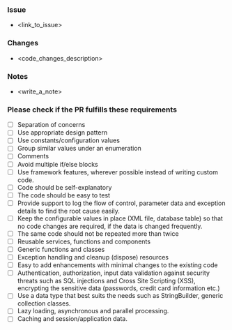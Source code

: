 ### Issue

- <link_to_issue>

### Changes

- <code_changes_description>

### Notes

- <write_a_note>

### Please check if the PR fulfills these requirements

- [ ] Separation of concerns
- [ ] Use appropriate design pattern
- [ ] Use constants/configuration values
- [ ] Group similar values under an enumeration
- [ ] Comments
- [ ] Avoid multiple if/else blocks
- [ ] Use framework features, wherever possible instead of writing custom code.
- [ ] Code should be self-explanatory
- [ ] The code should be easy to test
- [ ] Provide support to log the flow of control, parameter data and exception details to find the root cause easily.
- [ ] Keep the configurable values in place (XML file, database table) so that no code changes are required, if the data is changed frequently.
- [ ] The same code should not be repeated more than twice
- [ ] Reusable services, functions and components
- [ ] Generic functions and classes
- [ ] Exception handling and cleanup (dispose) resources
- [ ] Easy to add enhancements with minimal changes to the existing code
- [ ] Authentication, authorization, input data validation against security threats such as SQL injections and Cross Site Scripting (XSS), encrypting the sensitive data (passwords, credit card information etc.)
- [ ] Use a data type that best suits the needs such as StringBuilder, generic collection classes.
- [ ] Lazy loading, asynchronous and parallel processing.
- [ ] Caching and session/application data.
